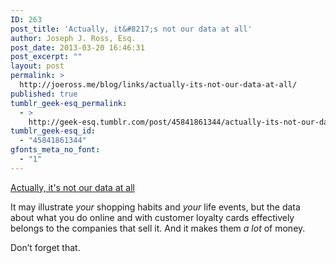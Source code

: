 ```yaml
---
ID: 263
post_title: 'Actually, it&#8217;s not our data at all'
author: Joseph J. Ross, Esq.
post_date: 2013-03-20 16:46:31
post_excerpt: ""
layout: post
permalink: >
  http://joeross.me/blog/links/actually-its-not-our-data-at-all/
published: true
tumblr_geek-esq_permalink:
  - >
    http://geek-esq.tumblr.com/post/45841861344/actually-its-not-our-data-at-all
tumblr_geek-esq_id:
  - "45841861344"
gfonts_meta_no_font:
  - "1"
---
```

<a href='http://www.propublica.org/article/everything-we-know-about-what-data-brokers-know-about-you'>Actually, it's not our data at all</a><div class="link_description"><p>It may illustrate <em>your</em> shopping habits and <em>your</em> life events, but the data about what you do online and with customer loyalty cards effectively belongs to the companies that sell it. And it makes them <em>a lot</em> of money.</p>

<p>Don&#8217;t forget that.</p></div>